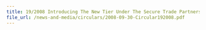 ```yaml
---
title: 19/2008 Introducing The New Tier Under The Secure Trade Partnership Programme
file_url: /news-and-media/circulars/2008-09-30-Circular192008.pdf
---
```


